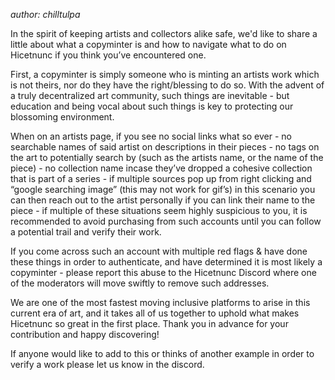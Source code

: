 _author: chilltulpa_

In the spirit of keeping artists and collectors alike safe, we'd like to share a little about what a copyminter is and how to navigate what to do on Hicetnunc if you think you’ve encountered one.  

First, a copyminter is simply someone who is minting an artists work which is not theirs, nor do they have the right/blessing to do so.  With the advent of a truly decentralized art community, such things are inevitable - but education and being vocal about such things is key to protecting our blossoming environment.

When on an artists page, if you see no social links what so ever - no searchable names of said artist on descriptions in their pieces - no tags on the art to potentially search by (such as the artists name, or the name of the piece) - no collection name incase they’ve dropped a cohesive collection that is part of a series - if multiple sources pop up from right clicking and “google searching image” (this may not work for gif’s) in this scenario you can then reach out to the artist personally if you can link their name to the piece - if multiple of these situations seem highly suspicious to you, it is recommended to avoid purchasing from such accounts until you can follow a potential trail and verify their work. 

If you come across such an account with multiple red flags & have done these things in order to authenticate, and have determined it is most likely a copyminter - please report this abuse to the Hicetnunc Discord where one of the moderators will move swiftly to remove such addresses.

We are one of the most fastest moving inclusive platforms to arise in this current era of art, and it takes all of us together to uphold what makes Hicetnunc so great in the first place.  Thank you in advance for your contribution and happy discovering!

If anyone would like to add to this or thinks of another example in order to verify a work please let us know in the discord.